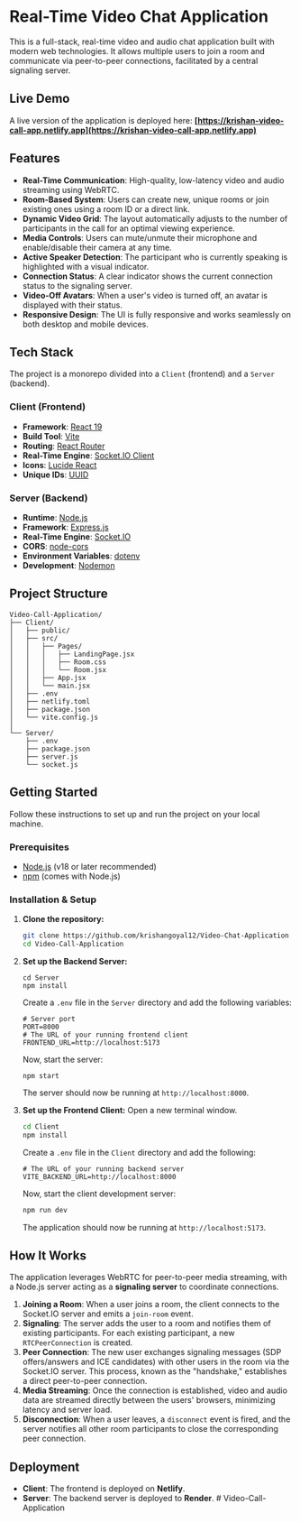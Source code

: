 # Real-Time Video Chat Application

This is a full-stack, real-time video and audio chat application built with modern web technologies. It allows multiple users to join a room and communicate via peer-to-peer connections, facilitated by a central signaling server.

## Live Demo

A live version of the application is deployed here: **[https://krishan-video-call-app.netlify.app](https://krishan-video-call-app.netlify.app)**

## Features

- **Real-Time Communication**: High-quality, low-latency video and audio streaming using WebRTC.
- **Room-Based System**: Users can create new, unique rooms or join existing ones using a room ID or a direct link.
- **Dynamic Video Grid**: The layout automatically adjusts to the number of participants in the call for an optimal viewing experience.
- **Media Controls**: Users can mute/unmute their microphone and enable/disable their camera at any time.
- **Active Speaker Detection**: The participant who is currently speaking is highlighted with a visual indicator.
- **Connection Status**: A clear indicator shows the current connection status to the signaling server.
- **Video-Off Avatars**: When a user's video is turned off, an avatar is displayed with their status.
- **Responsive Design**: The UI is fully responsive and works seamlessly on both desktop and mobile devices.

## Tech Stack

The project is a monorepo divided into a `Client` (frontend) and a `Server` (backend).

### Client (Frontend)

- **Framework**: [React 19](https://react.dev/)
- **Build Tool**: [Vite](https://vitejs.dev/)
- **Routing**: [React Router](https://reactrouter.com/)
- **Real-Time Engine**: [Socket.IO Client](https://socket.io/docs/v4/client-api/)
- **Icons**: [Lucide React](https://lucide.dev/)
- **Unique IDs**: [UUID](https://github.com/uuidjs/uuid)

### Server (Backend)

- **Runtime**: [Node.js](https://nodejs.org/)
- **Framework**: [Express.js](https://expressjs.com/)
- **Real-Time Engine**: [Socket.IO](https://socket.io/)
- **CORS**: [node-cors](https://github.com/expressjs/cors)
- **Environment Variables**: [dotenv](https://github.com/motdotla/dotenv)
- **Development**: [Nodemon](https://nodemon.io/)

## Project Structure

```
Video-Call-Application/
├── Client/
│   ├── public/
│   ├── src/
│   │   ├── Pages/
│   │   │   ├── LandingPage.jsx
│   │   │   ├── Room.css
│   │   │   └── Room.jsx
│   │   ├── App.jsx
│   │   └── main.jsx
│   ├── .env
│   ├── netlify.toml
│   ├── package.json
│   └── vite.config.js
│
└── Server/
    ├── .env
    ├── package.json
    ├── server.js
    └── socket.js
```

## Getting Started

Follow these instructions to set up and run the project on your local machine.

### Prerequisites

- [Node.js](https://nodejs.org/en/download/) (v18 or later recommended)
- [npm](https://www.npmjs.com/get-npm) (comes with Node.js)

### Installation & Setup

1.  **Clone the repository:**

    ```sh
    git clone https://github.com/krishangoyal12/Video-Chat-Application
    cd Video-Call-Application
    ```

2.  **Set up the Backend Server:**

    ```
    cd Server
    npm install
    ```

    Create a `.env` file in the `Server` directory and add the following variables:

    ```env
    # Server port
    PORT=8000
    # The URL of your running frontend client
    FRONTEND_URL=http://localhost:5173
    ```

    Now, start the server:

    ```
    npm start
    ```

    The server should now be running at `http://localhost:8000`.

3.  **Set up the Frontend Client:**
    Open a new terminal window.
    ```sh
    cd Client
    npm install
    ```
    Create a `.env` file in the `Client` directory and add the following:
    ```env
    # The URL of your running backend server
    VITE_BACKEND_URL=http://localhost:8000
    ```
    Now, start the client development server:
    ```sh
    npm run dev
    ```
    The application should now be running at `http://localhost:5173`.

## How It Works

The application leverages WebRTC for peer-to-peer media streaming, with a Node.js server acting as a **signaling server** to coordinate connections.

1.  **Joining a Room**: When a user joins a room, the client connects to the Socket.IO server and emits a `join-room` event.
2.  **Signaling**: The server adds the user to a room and notifies them of existing participants. For each existing participant, a new `RTCPeerConnection` is created.
3.  **Peer Connection**: The new user exchanges signaling messages (SDP offers/answers and ICE candidates) with other users in the room via the Socket.IO server. This process, known as the "handshake," establishes a direct peer-to-peer connection.
4.  **Media Streaming**: Once the connection is established, video and audio data are streamed directly between the users' browsers, minimizing latency and server load.
5.  **Disconnection**: When a user leaves, a `disconnect` event is fired, and the server notifies all other room participants to close the corresponding peer connection.

## Deployment

- **Client**: The frontend is deployed on **Netlify**.
- **Server**: The backend server is deployed to **Render**.
#   V i d e o - C a l l - A p p l i c a t i o n  
 